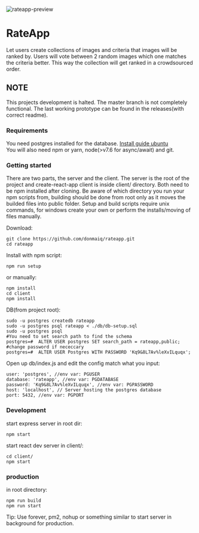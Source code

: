 ![rateapp-preview](https://i.imgur.com/EFVr4AQ.png)
# RateApp
Let users create collections of images and criteria that images will be ranked by. Users will vote between 2 random images which one matches the criteria better. This way the collection will get ranked in a crowdsourced order.  
  
## NOTE
This projects development is halted. The master branch is not completely functional. The last working prototype can be found in the releases(with correct readme).

### Requirements
You need postgres installed for the database. [Install guide ubuntu](https://www.digitalocean.com/community/tutorials/how-to-install-and-use-postgresql-on-ubuntu-16-04)  
You will also need npm or yarn, node(>v7.6 for async/await) and git.

### Getting started
There are two parts, the server and the client. The server is the root of the project and create-react-app client is inside client/ directory. Both need to be npm installed after cloning. Be aware of which directory you run your npm scripts from, building should be done from root only as it moves the builded files into public folder. Setup and build scripts require unix commands, for windows create your own or perform the installs/moving of files manually.
  
Download:
```
git clone https://github.com/donmaiq/rateapp.git
cd rateapp
```
Install with npm script:
```
npm run setup
```
or manually:
```
npm install
cd client
npm install
```

DB(from project root):
```
sudo -u postgres createdb rateapp
sudo -u postgres psql rateapp < ./db/db-setup.sql
sudo -u postgres psql
#You need to set search path to find the schema 
postgres=#  ALTER USER postgres SET search_path = rateapp,public;
#change password if nececcary
postgres=#  ALTER USER Postgres WITH PASSWORD 'Kq9&8L7Av%leXvILquqx';
```
Open up db/index.js and edit the config match what you input:
```
user: 'postgres', //env var: PGUSER 
database: 'rateapp', //env var: PGDATABASE 
password: 'Kq9&8L7Av%leXvILquqx', //env var: PGPASSWORD 
host: 'localhost', // Server hosting the postgres database 
port: 5432, //env var: PGPORT 
```
  
### Development
start express server in root dir:
```
npm start
```
start react dev server in client/:
```
cd client/
npm start
```

### production
in root directory:
```
npm run build
npm run start
```
Tip: Use forever, pm2, nohup or something similar to start server in background for production.
